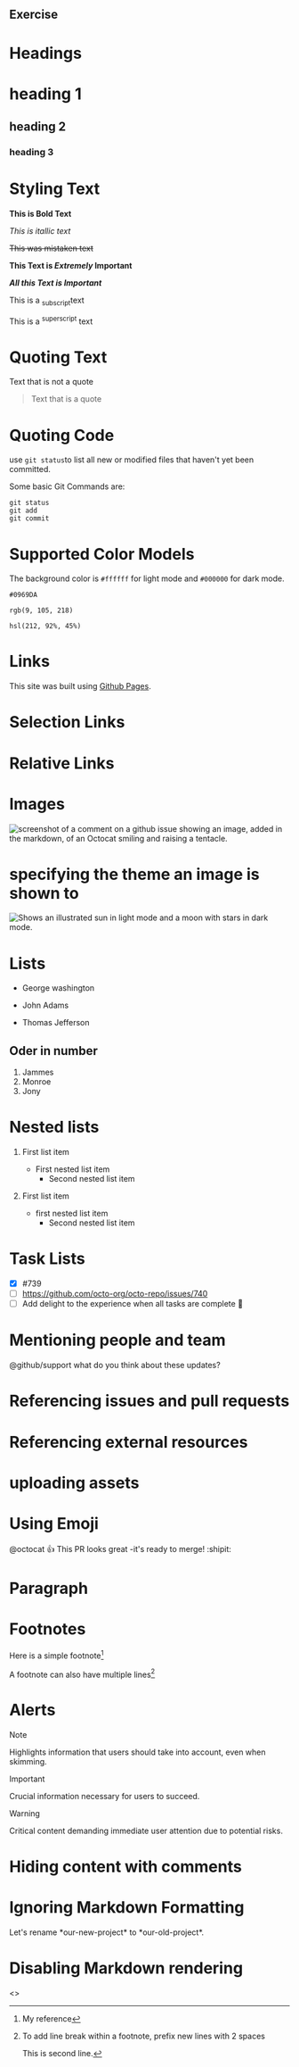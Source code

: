 ## <Hira Acharya> Exercise

# Headings
# heading 1
## heading 2
### heading 3

# Styling Text

**This is Bold Text**

_This is itallic text_

~~This was mistaken text~~

**This Text is _Extremely_ Important**

**_All this Text is Important_**

This is a <sub>subscript</sub>text

This is a <sup>superscript</sup> text

# Quoting Text 

Text that is not a quote

> Text that is a quote

# Quoting Code

use `git status`to list all new or modified files that haven't yet been committed.

Some basic Git Commands are:
```
git status
git add
git commit
````
# Supported Color Models

The background color is `#ffffff` for light mode and `#000000` for dark mode. 

`#0969DA`

`rgb(9, 105, 218)`

`hsl(212, 92%, 45%)`

# Links
This site was built using [Github Pages](https://pages.github.com/).

# Selection Links

# Relative Links

# Images
![screenshot of a comment on a github issue showing an image, added in the markdown, of an Octocat smiling and raising a tentacle.](https://myoctocat.com/assets/images/base-octocat.svg)

# specifying the theme an image is shown to
<picture>

<source media="(prefers-color-scheme: dark)" srcset="https://user-images.githubusercontent.com/25423296/163456776-7f95b81a-f1ed-45f7-b7ab-8fa810d529fa.png">
  <source media="(prefers-color-scheme: light)" srcset="https://user-images.githubusercontent.com/25423296/163456779-a8556205-d0a5-45e2-ac17-42d089e3c3f8.png">
  <img alt="Shows an illustrated sun in light mode and a moon with stars in dark mode." src="https://user-images.githubusercontent.com/25423296/163456779-a8556205-d0a5-45e2-ac17-42d089e3c3f8.png"> 
</Picture>

# Lists
- George washington
* John Adams
+ Thomas Jefferson
## Oder in number
 1. Jammes
 1. Monroe          
 1. Jony
 # Nested lists
 1. First list item
      * First nested list item
           * Second nested list item

  100. First list item
       * first nested list item
            * Second nested list item

# Task Lists
- [x] #739
- [ ] https://github.com/octo-org/octo-repo/issues/740
- [ ] Add delight to the experience when all tasks are complete :tada:

# Mentioning people and team

@github/support what do you think about these updates?
# Referencing issues and pull requests

# Referencing external resources

# uploading assets

# Using Emoji
@octocat :+1: This PR looks great -it's ready to merge! :shipit: 
# Paragraph 

# Footnotes 

Here is a simple footnote[^1]

A footnote can also have multiple lines[^2]


[^1]: My reference

[^2]: To add line break within a footnote, prefix new lines with 2 spaces

     This is second line.


# Alerts
> [!Note]
> Highlights information that users should take into account, even when skimming.

> [!Important]
> Crucial information necessary for users to succeed.

> [!Warning]
> Critical content demanding immediate user attention due to potential risks.

# Hiding content with comments
<!-- This content will not appear in the rendered Markdown -->

# Ignoring Markdown Formatting

Let's rename \*our-new-project\* to \*our-old-project\*.

# Disabling Markdown rendering

<>

